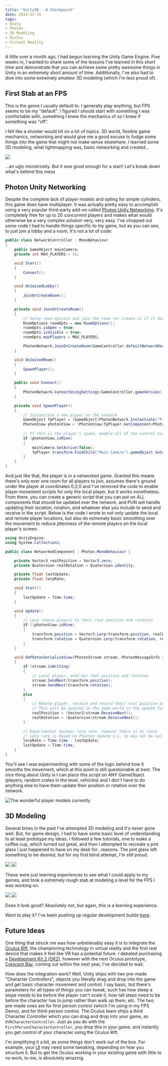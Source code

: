 ```yaml
---
title: "Unity3D - A Checkpoint"
date: 2014-12-15
tags: 
- Unity
- Photon
- 3D Modeling
- Oculus
- Virtual Reality
---
```


A little over a month ago, I had begun learning the Unity Game Engine. Five weeks in, I wanted to share some of the lessons I've learned in this short time and demonstrate that you can achieve some pretty awesome things in Unity in an extremely short amount of time. Additionally, I've also had to dive into some extremely amateur 3D modeling (which I'm less proud of).

First Stab at an FPS
-------------------
This is the genre I usually default to. I generally play anything, but FPS seems to be my "default". I figured I should start with something I was comfortable with, something I knew the mechanics of so I knew if something was "off".

I felt like a shooter would hit on a lot of topics. 3D world, flexible game mechanics, networking and would give me a good excuse to fudge some things into the game that might not make sense elsewhere. I learned some 3D modeling, what lightmapping was, basic networking and created...

![](/images/fps-demo-dev/001.png)

...an ugly monstrosity. But it was good enough for a start! Let's break down what's behind this mess

Photon Unity Networking
-----------------------

Despite the complete lack of player models and opting for simple cylinders, this game does have multiplayer. It was actually pretty easy to accomplish using a very popular third-party add-on called [Photon Unity Networking](https://www.exitgames.com/en/PUN). It's completely free for up to 20 concurrent players and makes what would otherwise be a very complex solution very, very easy. I've chopped out some code I had to handle things specific to my game, but as you can see, to just join a lobby and a room, it's not a lot of code:

```cs
public class NetworkController : MonoBehaviour
{
    public GameObject mainCamera;
    private int MAX_PLAYERS = 16;

    void Start()
    {
        Connect();
    }

    void OnJoinedLobby()
    {
        JoinOrCreateRoom();
    }

    private void JoinOrCreateRoom()
    {
        // Setup room options and join the room (or create it if it does not exist)
        RoomOptions roomOpts = new RoomOptions();
        roomOpts.isOpen = true;
        roomOpts.isVisible = true;
        roomOpts.maxPlayers = MAX_PLAYERS;

        PhotonNetwork.JoinOrCreateRoom(GameController.defaultNetworkRoom, roomOpts, TypedLobby.Default);
    }

    void OnJoinedRoom()
    {
        SpawnPlayer();
    }

    public void Connect()
    {
        PhotonNetwork.ConnectUsingSettings(GameController.gameVersion);
    }

    private void SpawnPlayer()
    {
        // Instantiate a new player on the network 
        GameObject fpPlayer = (GameObject)PhotonNetwork.Instantiate("PlayerController", new Vector3(0f, 2f, 0f), Quaternion.identity, 0);
        PhotonView photonView = (PhotonView)fpPlayer.GetComponent<PhotonView>();
        
        // If this is the player's spawn, enable all of the control scripts, disable the lobby cam and lock the cursor
        if (photonView.isMine)
        {
            mainCamera.SetActive(false);
            fpPlayer.transform.FindChild("Main Camera").gameObject.SetActive(true);
        }
    }
}
```


And just like that, the player is in a networked game. Granted this means there's only ever one room for all players to join, assumes there's ground under the player at coordinates 0,2,0 and I've removed the code to enable player movement scripts for only the local player, but it works nonetheless. From there, you can create a generic script that you can put on ALL components that should be updated over the network, and PUN will handle updating their location, rotation, and whatever else you include to send and receive in the script. Below is the code I wrote to not only update the local and remote player locations, but also do extremely basic smoothing over the movement to reduce jitteriness of the remote players on the local player's screen.

```cs
using UnityEngine;
using System.Collections;

public class NetworkedComponent : Photon.MonoBehaviour {

    private Vector3 realPosition = Vector3.zero;
    private Quaternion realRotation = Quaternion.identity;

    private float lastUpdate;
    private float lerpRate;

    void Start()
    {
        lastUpdate = Time.time;
    }

    void Update()
    {
        // Lerp remote players to their real position and rotation
        if (!photonView.isMine)
        {
            transform.position = Vector3.Lerp(transform.position, realPosition, lerpRate);
            transform.rotation = Quaternion.Lerp(transform.rotation, realRotation, lerpRate);
        }
    }

    void OnPhotonSerializeView(PhotonStream stream, PhotonMessageInfo info)
    {
        if (stream.isWriting)
        {
            // Local player, send our real position and rotation
            stream.SendNext(transform.position);
            stream.SendNext(transform.rotation);
        }
        else
        {
            // Remote player, receive and record their real position and rotation
            // This will be updated in the game world in the update function
            realPosition = (Vector3)stream.ReceiveNext();
            realRotation = (Quaternion)stream.ReceiveNext();
        }

        // Experimental dynamic lerp rate, however there is an issue
        // Lerp rate is based on Phonton update n-1, so may not be valid for this update
        lerpRate = Time.time - lastUpdate;
        lastUpdate = Time.time;
    }
}
```

You'll see I was experimenting with some of the logic behind how it smooths the movement, which at this point is still questionable at best. The nice thing about Unity is I can place this script on ANY GameObject (players, random crates in the level, vehicles) and I don't have to do anything else to have them update their position or rotation over the network.

![The wonderful player models currently](/images/fps-demo-dev/002.png)

3D Modeling
-----------

Several times in the past I've attempted 3D modeling and it's never gone well. But, for game design, I had to have some basic level of understanding to at least prototype my ideas. I followed a few tutorials, one to make a coffee cup, which turned out great, and then I attempted to recreate a pint glass I just happened to have on my desk for...reasons. The pint glass left something to be desired, but for my first blind attempt, I'm still proud.

![](/images/model-renders/cup.png)
![](/images/model-renders/pintglass.png)

These were just learning experiences to see what I could apply to my games, and took a extremely rough stab at modeling a level for the FPS I was working on.

![](/images/fps-demo-dev/level001-001.png)
![](/images/fps-demo-dev/level001-002.png)

Does it look good? Absolutely not, but again, this is a learning experience.

Want to play it? I've been pushing up regular development builds <a href="/games/fpsdemo">here</a>.

Future Ideas
------------

One thing that struck me was how unbelievably easy it is to integrate the [Oculus Rift](https://www.oculus.com), the championing technology in virtual reality and the first real device that makes it feel like VR has a potential future. I debated purchasing a [Development Kit 2 (DK2)](https://www.oculus.com/dk2/), however with the next Oculus prototype, [Crescent Bay](https://www.oculus.com/blog/oculus-connect-2014), coming out within the next year, I've decided to wait.

How does the integration work? Well, Unity ships with two pre-made "Character Controllers", objects you literally drag and drop into the game and get basic character movement and control. I say basic, but there's parameters for all types of things you can tweak, such has how steep a slope needs to be before the player can't scale it, how tall steps need to be before the character has to jump rather than walk up them, etc. The two pre-made ones are for first person control (which I'm using in my FPS Demo), and for third-person control. The Oculus team ships a third Character Controller which you can drag and drop into your game, an `OVRCharacterController`. Just as you do with the `FirstPersonCharacterController`, you drop this in your game, and instantly you get control of your character using the Oculus Rift. 

I'm simplifying it a bit, as some things don't work out of the box. For example, your [UI](http://unity3d.com/learn/tutorials/modules/beginner/ui) may need some tweaking, depending on how you structure it. But to get the Oculus working in your existing game with little to no work, to me, is absolutely amazing.